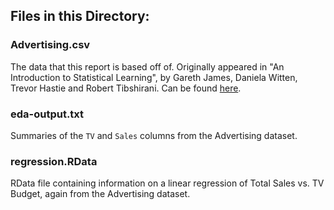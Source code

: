 ## Files in this Directory:

### Advertising.csv

The data that this report is based off of. Originally appeared in "An Introduction to Statistical Learning", by Gareth James, Daniela Witten, Trevor Hastie and Robert Tibshirani. Can be found [here](http://www-bcf.usc.edu/~gareth/ISL/Advertising.csv).

### eda-output.txt

Summaries of the `TV` and `Sales` columns from the Advertising dataset.

### regression.RData

RData file containing information on a linear regression of Total Sales vs. TV Budget, again from the Advertising dataset.
